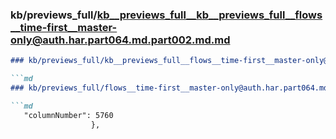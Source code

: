 ### kb/previews_full/kb__previews_full__kb__previews_full__flows__time-first__master-only@auth.har.part064.md.part002.md.md

```md
### kb/previews_full/kb__previews_full__flows__time-first__master-only@auth.har.part064.md.part002.md

```md
### kb/previews_full/flows__time-first__master-only@auth.har.part064.md (part 002)

```md
   "columnNumber": 5760
                  },
                 
```

```

```

```
